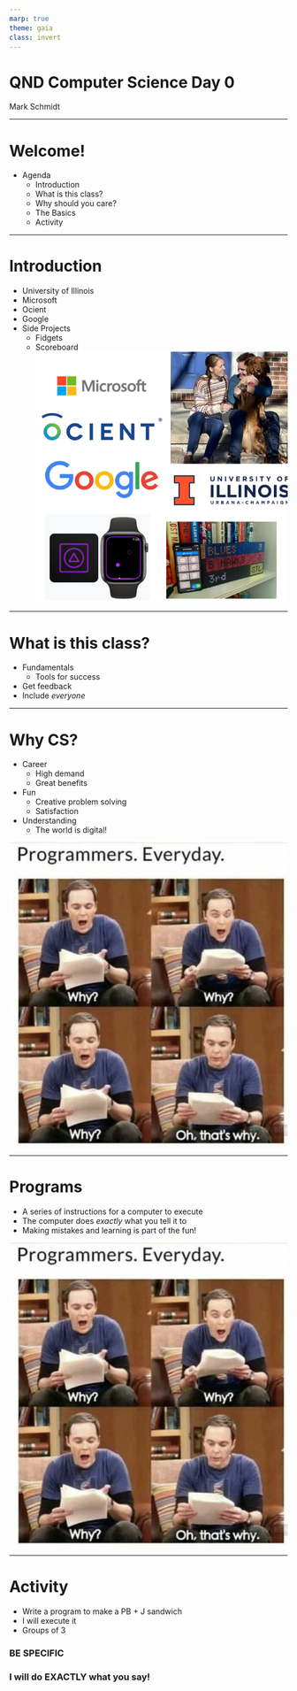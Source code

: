 ```yaml
---
marp: true
theme: gaia
class: invert
---
```


# QND Computer Science Day 0
Mark Schmidt

--- 

# Welcome!

- Agenda
    - Introduction
    - What is this class?
    - Why should you care?
    - The Basics
    - Activity

---

# Introduction

- University of Illinois
- Microsoft
- Ocient
- Google
- Side Projects
    - Fidgets
    - Scoreboard
![bg right w:500](../assets/collage.png)

---

# What is this class?

- Fundamentals
    - Tools for success
- Get feedback
- Include *everyone*

<!-- When I pitched this class, originally it was just for students who wished to learn about CS -->
---

# Why CS?

- Career
    - High demand
    - Great benefits
- Fun
    - Creative problem solving
    - Satisfaction
- Understanding
    - The world is digital!

![bg right w:500](../assets/sheldon.png)

<!-- Even if you're not a computer person or a science person, you might find you enjoy the problem solving aspects! -->

---

# Programs

- A series of instructions for a computer to execute
- The computer does *exactly* what you tell it to
- Making mistakes and learning is part of the fun!


![bg right w:500](../assets/sheldon.png)

--- 

# Activity

- Write a program to make a PB + J sandwich
- I will execute it
- Groups of 3

### BE SPECIFIC
### I will do EXACTLY what you say!